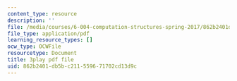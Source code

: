 ```yaml
---
content_type: resource
description: ''
file: /media/courses/6-004-computation-structures-spring-2017/862b2401db5bc211559671702cd13d9c_ZUWb9HHXGHM.pdf
file_type: application/pdf
learning_resource_types: []
ocw_type: OCWFile
resourcetype: Document
title: 3play pdf file
uid: 862b2401-db5b-c211-5596-71702cd13d9c
---
```

